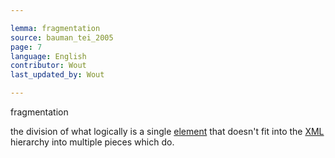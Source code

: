 ```yaml
---

lemma: fragmentation
source: bauman_tei_2005
page: 7
language: English
contributor: Wout
last_updated_by: Wout

---
```


fragmentation

the division of what logically is a single [element](element.html) that doesn't fit into the [XML](XML.html) hierarchy into multiple pieces which do.
